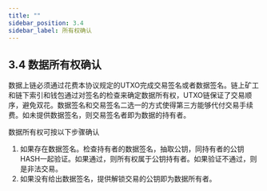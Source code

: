 ```yaml
---
title: ""
sidebar_position: 3.4
sidebar_label: 所有权确认
---
```


## 3.4 数据所有权确认

数据上链必须通过花费本协议规定的UTXO完成交易签名或者数据签名。链上矿工和链下索引和钱包通过对签名的检查来确定数据所有权，UTXO链保证了交易顺序，避免双花。数据签名和交易签名二选一的方式使得第三方能够代付交易手续费。如未提供数据签名，则交易签名者即为数据的持有者。

数据所有权可按以下步骤确认

1. 如果存在数据签名。检查持有者的数据签名，抽取公钥，同持有者的公钥HASH一起验证。如果通过，则所有权属于公钥持有者。如果验证不通过，则是非法交易。
2. 如果没有给出数据签名，提供解锁交易的公钥即为数据所有者。